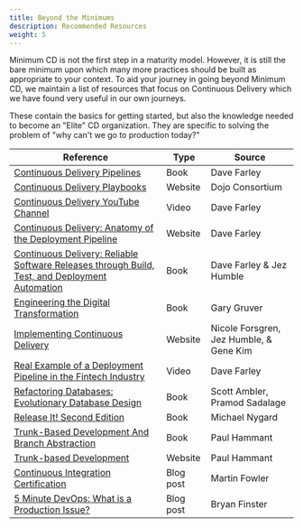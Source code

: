 ```yaml
---
title: Beyond the Minimums
description: Recommended Resources
weight: 5
---
```


Minimum CD is not the first step in a maturity model. However, it is still the bare minimum upon which many more practices should be built as appropriate to your context.  To aid your journey in going beyond Minimum CD, we maintain a list of resources that focus on Continuous Delivery which we have found very useful in our own journeys.

These contain the basics for getting started, but also the knowledge needed to become an "Elite" CD organization. They are specific to solving the problem of "why can't we go to production today?"

| Reference                                                                                                                                           | Type    | Source                                  |
|-----------------------------------------------------------------------------------------------------------------------------------------------------|---------|-----------------------------------------|
| [Continuous Delivery Pipelines](https://leanpub.com/cd-pipelines)                                                                                   | Book    | Dave Farley                             |
| [Continuous Delivery Playbooks](https://dojoconsortium.org/)                                                                                        | Website | Dojo Consortium                         |
| [Continuous Delivery YouTube Channel](https://www.youtube.com/c/ContinuousDelivery)                                                                 | Video   | Dave Farley                             |
| [Continuous Delivery: Anatomy of the Deployment Pipeline](https://www.informit.com/articles/article.aspx?p=1621865)                                 | Website | Dave Farley                             |
| [Continuous Delivery: Reliable Software Releases through Build, Test, and Deployment Automation](https://continuousdelivery.com/)                   | Book    | Dave Farley & Jez Humble                |
| [Engineering the Digital Transformation](https://garygruver.com/engineering-digital-transformation.php)                                             | Book    | Gary Gruver                             |
| [Implementing Continuous Delivery](<https://cloud.google.com/architecture/devops/devops-tech-continuous-delivery#implementing_continuous_delivery>) | Website | Nicole Forsgren, Jez Humble, & Gene Kim |
| [Real Example of a Deployment Pipeline in the Fintech Industry](https://youtu.be/bHKHdp4H-8w)                                                       | Video   | Dave Farley                             |
| [Refactoring Databases: Evolutionary Database Design](<https://databaserefactoring.com/>)                                                           | Book    | Scott Ambler, Pramod Sadalage           |
| [Release It! Second Edition](https://www.oreilly.com/library/view/release-it-2nd/9781680504552/)                                                    |Book|Michael Nygard|
| [Trunk-Based Development And Branch Abstraction](https://leanpub.com/trunk-based-development)                                                       | Book    | Paul Hammant                            |
| [Trunk-based Development](https://trunkbaseddevelopment.com/)                                                                         | Website | Paul Hammant                            |
| [Continuous Integration Certification](https://martinfowler.com/bliki/ContinuousIntegrationCertification.html)                                      |Blog post|Martin Fowler|
| [5 Minute DevOps: What is a Production Issue?](https://bdfinst.medium.com/5-minute-devops-what-is-a-production-issue-9e9b3997aa54)                  |Blog post|Bryan Finster|
